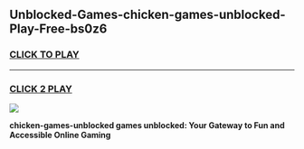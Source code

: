 
## Unblocked-Games-chicken-games-unblocked-Play-Free-bs0z6
<h3>
<a href="https://premium76.site?title=chicken-games-unblocked&ref=18A1">CLICK TO PLAY</a></h3>
<hr>

<h3>
<a href="https://premium76.site?title=chicken-games-unblocked&ref=18A1">CLICK 2 PLAY</a>
  
</h3>

<a href="https://premium76.site?title=chicken-games-unblocked&ref=18A1"><img src="https://clearcache.store/games.png"></a>


**chicken-games-unblocked games unblocked: Your Gateway to Fun and Accessible Online Gaming**
